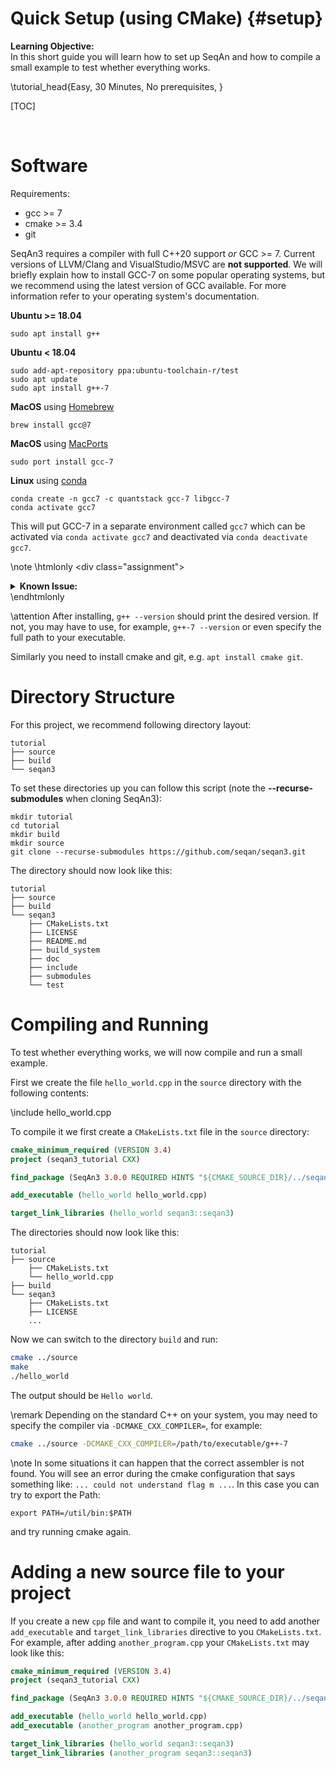 # Quick Setup (using CMake) {#setup}

<b>Learning Objective:</b><br>
In this short guide you will learn how to set up SeqAn and how to compile a small example to test whether everything
works.

\tutorial_head{Easy, 30 Minutes, No prerequisites, }

[TOC]

<br>

# Software
Requirements:
  - gcc >= 7
  - cmake >= 3.4
  - git

SeqAn3 requires a compiler with full C++20 support *or* GCC >= 7. Current versions of LLVM/Clang and VisualStudio/MSVC are **not supported**.
We will briefly explain how to install GCC-7 on some popular operating systems, but we recommend using the latest version of GCC available. For more information refer to your operating system's documentation.

**Ubuntu >= 18.04**
```
sudo apt install g++
```
**Ubuntu < 18.04**
```
sudo add-apt-repository ppa:ubuntu-toolchain-r/test
sudo apt update
sudo apt install g++-7
```
**MacOS** using [Homebrew](https://brew.sh/)
```
brew install gcc@7
```

**MacOS** using [MacPorts](https://www.macports.org/)
```
sudo port install gcc-7
```

**Linux** using [conda](https://conda.io)
```
conda create -n gcc7 -c quantstack gcc-7 libgcc-7
conda activate gcc7
```
This will put GCC-7 in a separate environment called `gcc7` which can be activated via `conda activate gcc7` and deactivated via `conda deactivate gcc7`.

\note \htmlonly <div class=\"assignment\"> <details><summary><b>Known Issue:</b></summary> \endhtmlonly If you encounter the error <code>/usr/lib/x86_64-linux-gnu/libstdc++.so.6: version 'CXXABI_1.3.11' not found</code>, you have to set the LD_LIBRARY_PATH:
```
export LD_LIBRARY_PATH=/home/user/miniconda3/envs/gcc7/lib/
```
where `/home/user/miniconda3/` is the path to your conda installation. \htmlonly </details> </div> \endhtmlonly

\attention After installing, `g++ --version` should print the desired version. If not, you may have to use, for example, `g++-7 --version` or even specify the full path to your executable.

Similarly you need to install cmake and git, e.g. `apt install cmake git`.

# Directory Structure
For this project, we recommend following directory layout:

```
tutorial
├── source
├── build
└── seqan3
```

To set these directories up you can follow this script (note the <b>\--recurse-submodules</b> when cloning SeqAn3):
```
mkdir tutorial
cd tutorial
mkdir build
mkdir source
git clone --recurse-submodules https://github.com/seqan/seqan3.git
```

The directory should now look like this:
```
tutorial
├── source
├── build
└── seqan3
    ├── CMakeLists.txt
    ├── LICENSE
    ├── README.md
    ├── build_system
    ├── doc
    ├── include
    ├── submodules
    └── test
```

# Compiling and Running

To test whether everything works, we will now compile and run a small example.

First we create the file `hello_world.cpp` in the `source` directory with the following contents:

\include hello_world.cpp

To compile it we first create a `CMakeLists.txt` file in the `source` directory:

```cmake
cmake_minimum_required (VERSION 3.4)
project (seqan3_tutorial CXX)

find_package (SeqAn3 3.0.0 REQUIRED HINTS "${CMAKE_SOURCE_DIR}/../seqan3/build_system")

add_executable (hello_world hello_world.cpp)

target_link_libraries (hello_world seqan3::seqan3)
```

The directories should now look like this:

```
tutorial
├── source
    ├── CMakeLists.txt
    └── hello_world.cpp
├── build
└── seqan3
    ├── CMakeLists.txt
    ├── LICENSE
    ...
```

Now we can switch to the directory `build` and run:

```bash
cmake ../source
make
./hello_world
```

The output should be `Hello world`.

\remark Depending on the standard C++ on your system, you may need to specify the compiler via `-DCMAKE_CXX_COMPILER=`, for example:
```bash
cmake ../source -DCMAKE_CXX_COMPILER=/path/to/executable/g++-7
```

\note In some situations it can happen that the correct assembler is not found.
You will see an error during the cmake configuration that says something like: `... could not understand flag m ...`.
In this case you can try to export the Path:
```
export PATH=/util/bin:$PATH
```
and try running cmake again.

# Adding a new source file to your project

If you create a new `cpp` file and want to compile it, you need to add another `add_executable` and
`target_link_libraries` directive to you `CMakeLists.txt`.
For example, after adding `another_program.cpp` your `CMakeLists.txt` may look like this:
```cmake
cmake_minimum_required (VERSION 3.4)
project (seqan3_tutorial CXX)

find_package (SeqAn3 3.0.0 REQUIRED HINTS "${CMAKE_SOURCE_DIR}/../seqan3/build_system")

add_executable (hello_world hello_world.cpp)
add_executable (another_program another_program.cpp)

target_link_libraries (hello_world seqan3::seqan3)
target_link_libraries (another_program seqan3::seqan3)
```
